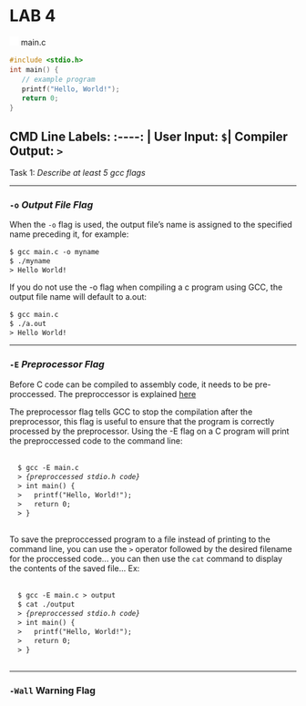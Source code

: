 [TITLE + EXAMPLE]: #

# LAB 4
![FileIcon](./file.svg) main.c

```c 
#include <stdio.h>
int main() {
   // example program 
   printf("Hello, World!");
   return 0;
}
```

CMD Line Labels:
:----:
| User Input: `$`| 
Compiler Output: `>`
--- 

Task 1: *Describe at least 5 gcc flags*

---
### `-o` *Output File Flag*

   When the `-o` flag is used, the output file’s name is assigned to the specified name preceding it, for example:
   ```
   $ gcc main.c -o myname
   $ ./myname
   > Hello World!
   ```
   If you do not use the -o flag when compiling a c program using GCC, the output file name will default to a.out: 
   ```
   $ gcc main.c
   $ ./a.out
   > Hello World!
   ```
---
### `-E` *Preprocessor Flag*
  
  Before C code can be compiled to assembly code, it needs to be pre-proccessed. The preproccessor is explained [here](https://www.tutorialspoint.com/cprogramming/c_preprocessors.htm)

  The preprocessor flag tells GCC to stop the compilation after the preprocessor, this flag is useful to ensure that the program is correctly processed by the preprocessor. Using the -E flag on a C program will print the preproccessed code to the command line: 
  <pre><code>
  $ gcc -E main.c 
  > <i>{preproccessed stdio.h code}</i>
  > int main() {
  >   printf("Hello, World!");
  >   return 0;
  > }
  </code></pre>
  To save the preproccessed program to a file instead of printing to the command line, you can use the `>` operator followed by the desired filename for the proccessed code... you can then use the `cat` command to display the contents of the saved file... Ex:
  <pre><code>
  $ gcc -E main.c > output
  $ cat ./output
  > <i>{preproccessed stdio.h code}</i>
  > int main() {
  >   printf("Hello, World!");
  >   return 0;
  > }
  </code></pre>
---
### `-Wall` Warning Flag



